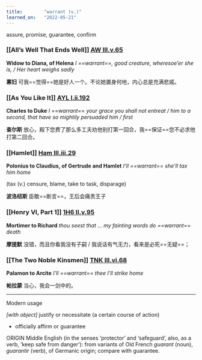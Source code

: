 ```yaml
---
title:        "warrant (v.)"
learned_on:   "2022-05-21"
---
```


assure, promise, guarantee, confirm

### [[All’s Well That Ends Well]] [AW III.v.65](https://www.shakespeareswords.com/Public/Play.aspx?Act=3&Scene=5&WorkId=30#222342) 

**Widow to Diana, of Helena** *I ==warrant==, good creature, wheresoe’er she is, / Her heart weighs sadly*

**寡妇** 可我==觉得==她是好人一个。不论她置身何地，内心总是充满悲戚。

### [[As You Like It]] [AYL I.ii.192](https://www.shakespeareswords.com/Public/Play.aspx?Act=1&Scene=2&WorkId=26#205023) 

**Charles to Duke** *I ==warrant== your grace you shall not entreat / him to a second, that have so mightily persuaded him / first*

**查尔斯** 放心，殿下您费了那么多工夫劝他别打第一回合，我==保证==您不必求他打第二回合。

### [[Hamlet]] [Ham III.iii.29](https://www.shakespeareswords.com/Public/Play.aspx?Act=3&Scene=3&WorkId=2#117929) 

**Polonius to Claudius, of Gertrude and Hamlet** *I'll ==warrant== she'll tax him home*

(tax (v.) censure, blame, take to task, disparage)

**波洛纽斯** 臣敢==断言==，王后会痛责王子

### [[Henry VI, Part 1]] [1H6 II.v.95](https://www.shakespeareswords.com/Public/Play.aspx?Act=2&Scene=5&WorkId=25#202304) 

**Mortimer to Richard** *thou seest that ... my fainting words do ==warrant== death*

**摩提默** 没错，而且你看我没有子嗣 / 我说话有气无力，看来是必死==无疑==；

### [[The Two Noble Kinsmen]] [TNK III.vi.68](https://www.shakespeareswords.com/Public/Play.aspx?Act=3&Scene=6&WorkId=37#251373) 

**Palamon to Arcite** *I'll ==warrant== thee I'll strike home*

**帕拉蒙** 当心，我会一剑中的。

-----

Modern usage

*\[with object\]* justify or necessitate (a certain course of action)

- officially affirm or guarantee

ORIGIN Middle English (in the senses ‘protector’ and ‘safeguard’, also, as a verb, ‘keep safe from danger’): from variants of Old French *guarant* (noun), *guarantir* (verb), of Germanic origin; compare with guarantee.
